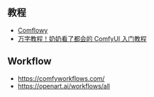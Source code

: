 ## 教程

- [Comflowy](https://www.comflowy.com/zh-CN/docs)
- [万字教程！奶奶看了都会的 ComfyUI 入门教程](https://www.uisdc.com/comfyui-3)

## Workflow

- https://comfyworkflows.com/
- https://openart.ai/workflows/all